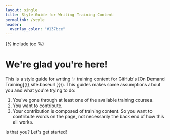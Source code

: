 ```yaml
---
layout: single
title: Style Guide for Writing Training Content
permalink: /style
header:
  overlay_color: "#137bce"
---
```


{% include toc %}

# We're glad you're here!

This is a style guide for writing :sparkles: training content for GitHub's [On Demand Training]({{ site.baseurl }}/). This guides makes some assumptions about you and what you're trying to do:

1. You've gone through at least one of the available training courses.
1. You want to contribute.
1. Your contribution is composed of training content. So you want to contribute words on the page, not necessarily the back end of how this all works.

Is that you? Let's get started!


